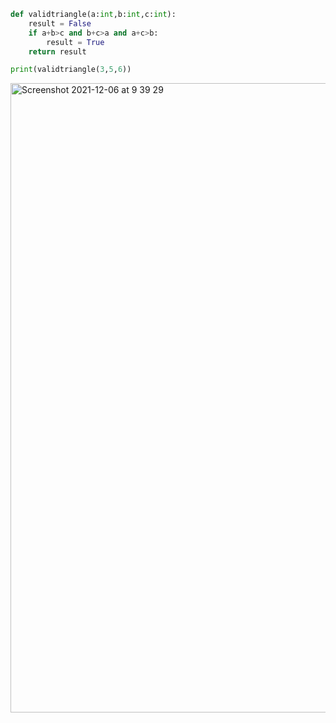 ```py
def validtriangle(a:int,b:int,c:int):
    result = False
    if a+b>c and b+c>a and a+c>b:
        result = True
    return result

print(validtriangle(3,5,6))
```
<img width="1007" alt="Screenshot 2021-12-06 at 9 39 29" src="https://user-images.githubusercontent.com/89366347/144770778-40c3f0eb-42af-4838-bd2b-bdfb467afb1b.png">
